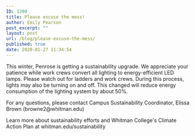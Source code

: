 ```yaml
---
ID: 1390
title: Please excuse the mess!
author: Emily Pearson
post_excerpt: ""
layout: post
url: /blog/please-excuse-the-mess/
published: true
date: 2020-01-27 11:34:54
---
```

<!-- wp:paragraph -->
<p>This winter, Penrose is getting a sustainability upgrade. We appreciate your patience while work crews convert all lighting to energy-efficient LED lamps. Please watch out for ladders and work crews. During this process, lights may also be turning on and off. This changed will reduce energy consumption of the lighting system by about 50%.</p>
<!-- /wp:paragraph -->

<!-- wp:paragraph -->
<p>For any questions, please contact Campus Sustainability Coordinator, Elissa Brown (browne2@whitman.edu)</p>
<!-- /wp:paragraph -->

<!-- wp:paragraph -->
<p>Learn more about sustainability efforts and Whitman College's Climate Action Plan at whitman.edu/sustainability</p>
<!-- /wp:paragraph -->